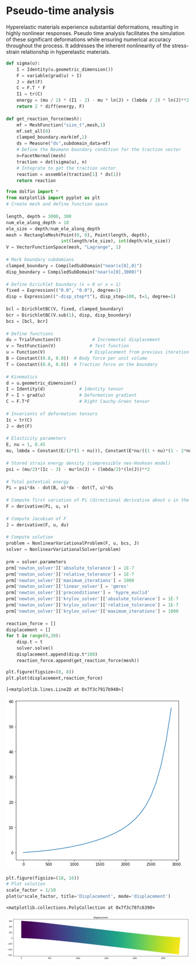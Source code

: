 # Pseudo-time analysis

Hyperelastic materials experience substantial deformations, resulting in highly nonlinear responses. Pseudo time analysis facilitates the simulation of these significant deformations while ensuring numerical accuracy throughout the process. It addresses the inherent nonlinearity of the stress-strain relationship in hyperelastic materials.


```python
def sigma(u):
    I = Identity(u.geometric_dimension())
    F = variable(grad(u) + I)
    J = det(F)
    C = F.T * F
    I1 = tr(C)
    energy = (mu / 2) * (I1 - 2) - mu * ln(J) + (lmbda / 2) * ln(J)**2
    return 2 * diff(energy, F)

def get_reaction_force(mesh):
    mf = MeshFunction("size_t",mesh,1)
    mf.set_all(0)
    clamped_boundary.mark(mf,1)
    ds = Measure("ds",subdomain_data=mf)
    # Define the Neumann boundary condition for the traction vector
    n=FacetNormal(mesh)
    traction = dot(sigma(u), n)
    # Integrate to get the traction vector
    reaction = assemble(traction[1] * ds(1))
    return reaction
```


```python
from dolfin import *
from matplotlib import pyplot as plt
# Create mesh and define function space

length, depth = 3000, 300
num_ele_along_depth = 10
ele_size = depth/num_ele_along_depth
mesh = RectangleMesh(Point(0, 0), Point(length, depth),
                     int(length/ele_size), int(depth/ele_size))
V = VectorFunctionSpace(mesh, "Lagrange", 1)

# Mark boundary subdomians
clamped_boundary = CompiledSubDomain("near(x[0],0)")
disp_boundary = CompiledSubDomain("near(x[0],3000)")

# Define Dirichlet boundary (x = 0 or x = 1)
fixed = Expression(("0.0", "0.0"), degree=1)
disp = Expression(("-disp_step*t"), disp_step=100, t=1, degree=1)

bcl = DirichletBC(V, fixed, clamped_boundary)
bcr = DirichletBC(V.sub(1), disp, disp_boundary)
bcs = [bcl, bcr]

# Define functions
du = TrialFunction(V)            # Incremental displacement
v = TestFunction(V)             # Test function
u = Function(V)                 # Displacement from previous iteration
B = Constant((0.0, 0.0))  # Body force per unit volume
T = Constant((0.0, 0.0))  # Traction force on the boundary

# Kinematics
d = u.geometric_dimension()
I = Identity(d)             # Identity tensor
F = I + grad(u)             # Deformation gradient
C = F.T*F                   # Right Cauchy-Green tensor

# Invariants of deformation tensors
Ic = tr(C)
J = det(F)

# Elasticity parameters
E, nu = 1, 0.45
mu, lmbda = Constant(E/(2*(1 + nu))), Constant(E*nu/((1 + nu)*(1 - 2*nu)))

# Stored strain energy density (compressible neo-Hookean model)
psi = (mu/2)*(Ic - 3) - mu*ln(J) + (lmbda/2)*(ln(J))**2

# Total potential energy
Pi = psi*dx - dot(B, u)*dx - dot(T, u)*ds

# Compute first variation of Pi (directional derivative about u in the direction of v)
F = derivative(Pi, u, v)

# Compute Jacobian of F
J = derivative(F, u, du)

# Compute solution
problem = NonlinearVariationalProblem(F, u, bcs, J)
solver = NonlinearVariationalSolver(problem)

prm = solver.parameters
prm['newton_solver']['absolute_tolerance'] = 1E-7
prm['newton_solver']['relative_tolerance'] = 1E-7
prm['newton_solver']['maximum_iterations'] = 1000
prm['newton_solver']['linear_solver'] = 'gmres'
prm['newton_solver']['preconditioner'] = 'hypre_euclid'
prm['newton_solver']['krylov_solver']['absolute_tolerance'] = 1E-7
prm['newton_solver']['krylov_solver']['relative_tolerance'] = 1E-7
prm['newton_solver']['krylov_solver']['maximum_iterations'] = 1000

reaction_force = []
displacement = []
for t in range(0,30):
    disp.t = t
    solver.solve()
    displacement.append(disp.t*100)
    reaction_force.append(get_reaction_force(mesh))
```


```python
plt.figure(figsize=(8, 8))
plt.plot(displacement,reaction_force)
```




    [<matplotlib.lines.Line2D at 0x7f3c7917b940>]




    
![png](2_load_displacement_files/2_load_displacement_3_1.png)
    



```python
plt.figure(figsize=(18, 16))
# Plot solution
scale_factor = 1/10
plot(u*scale_factor, title='Displacement', mode='displacement')
```




    <matplotlib.collections.PolyCollection at 0x7f3c78fc6390>




    
![png](2_load_displacement_files/2_load_displacement_4_1.png)
    



```python

```

